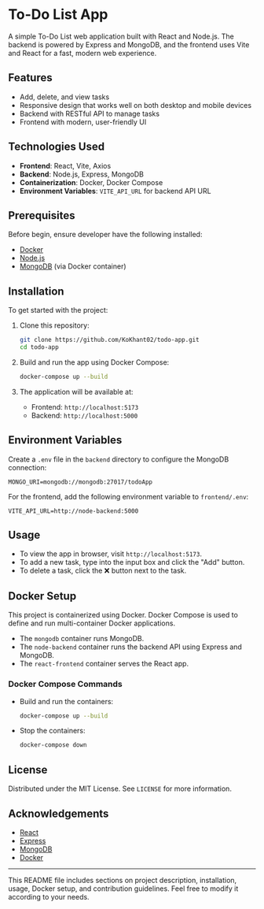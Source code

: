 # To-Do List App

A simple To-Do List web application built with React and Node.js. The backend is powered by Express and MongoDB, and the frontend uses Vite and React for a fast, modern web experience.

## Features

- Add, delete, and view tasks
- Responsive design that works well on both desktop and mobile devices
- Backend with RESTful API to manage tasks
- Frontend with modern, user-friendly UI

## Technologies Used

- **Frontend**: React, Vite, Axios
- **Backend**: Node.js, Express, MongoDB
- **Containerization**: Docker, Docker Compose
- **Environment Variables**: `VITE_API_URL` for backend API URL

## Prerequisites

Before begin, ensure developer have the following installed:

- [Docker](https://www.docker.com/products/docker-desktop)
- [Node.js](https://nodejs.org/)
- [MongoDB](https://www.mongodb.com/try/download/community) (via Docker container)

## Installation

To get started with the project:

1. Clone this repository:
   ```bash
   git clone https://github.com/KoKhant02/todo-app.git
   cd todo-app
   ```

2. Build and run the app using Docker Compose:
   ```bash
   docker-compose up --build
   ```

3. The application will be available at:
   - Frontend: `http://localhost:5173`
   - Backend: `http://localhost:5000`

## Environment Variables

Create a `.env` file in the `backend` directory to configure the MongoDB connection:

```env
MONGO_URI=mongodb://mongodb:27017/todoApp
```

For the frontend, add the following environment variable to `frontend/.env`:

```env
VITE_API_URL=http://node-backend:5000
```

## Usage

- To view the app in browser, visit `http://localhost:5173`.
- To add a new task, type into the input box and click the "Add" button.
- To delete a task, click the ❌ button next to the task.

## Docker Setup

This project is containerized using Docker. Docker Compose is used to define and run multi-container Docker applications.

- The `mongodb` container runs MongoDB.
- The `node-backend` container runs the backend API using Express and MongoDB.
- The `react-frontend` container serves the React app.

### Docker Compose Commands

- Build and run the containers:
  ```bash
  docker-compose up --build
  ```

- Stop the containers:
  ```bash
  docker-compose down
  ```

## License

Distributed under the MIT License. See `LICENSE` for more information.

## Acknowledgements

- [React](https://reactjs.org/)
- [Express](https://expressjs.com/)
- [MongoDB](https://www.mongodb.com/)
- [Docker](https://www.docker.com/)

---

This README file includes sections on project description, installation, usage, Docker setup, and contribution guidelines. Feel free to modify it according to your needs.
